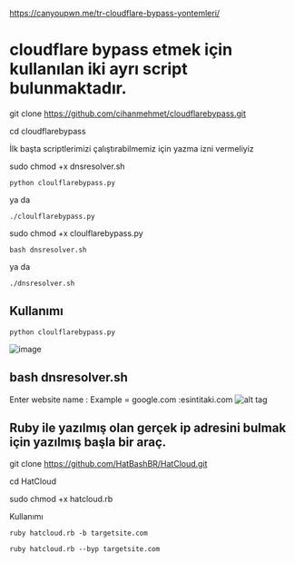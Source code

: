 
https://canyoupwn.me/tr-cloudflare-bypass-yontemleri/


# cloudflare bypass etmek için kullanılan iki ayrı script bulunmaktadır.


git clone https://github.com/cihanmehmet/cloudflarebypass.git

cd cloudflarebypass

İlk başta scriptlerimizi çalıştırabilmemiz için  yazma izni vermeliyiz

sudo chmod +x dnsresolver.sh
```
python cloulflarebypass.py 
```
ya da
```
./cloulflarebypass.py
```
sudo chmod +x  cloulflarebypass.py

```
bash dnsresolver.sh 
```
ya da
```
./dnsresolver.sh
```
## Kullanımı
```
python cloulflarebypass.py 
```
![image](http://h.eksiup.com/Er98MZ.png)
## bash dnsresolver.sh 

Enter website name : Example =  google.com :esintitaki.com
![alt tag](http://i.hizliresim.com/GPMRgr.png)


## Ruby ile yazılmış olan gerçek ip adresini bulmak için yazılmış başla bir araç.

git clone https://github.com/HatBashBR/HatCloud.git 

cd HatCloud

sudo chmod +x hatcloud.rb

Kullanımı
```
ruby hatcloud.rb -b targetsite.com
```
```
ruby hatcloud.rb --byp targetsite.com
```



